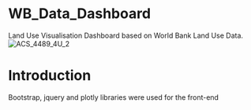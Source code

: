 # WB_Data_Dashboard
Land Use Visualisation Dashboard based on World Bank Land Use Data. 
![ACS_4489_4U_2](https://user-images.githubusercontent.com/67300602/133222128-6ab23283-797f-463a-b84f-1c817e570d8e.jpg)

# Introduction
Bootstrap, jquery and plotly libraries were used for the front-end
